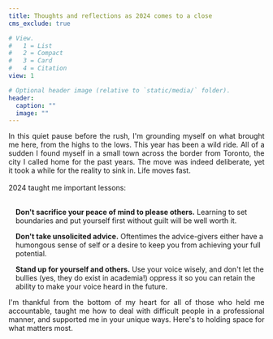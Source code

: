 ```yaml
---
title: Thoughts and reflections as 2024 comes to a close
cms_exclude: true

# View.
#   1 = List
#   2 = Compact
#   3 = Card
#   4 = Citation
view: 1

# Optional header image (relative to `static/media/` folder).
header:
  caption: ""
  image: ""
---
```


<body>
<p id="demo"></p>
<script>
  let text = document.lastModified;
  document.getElementById("demo").innerHTML = text;
</script>

</body>

<div style='text-align: justify' font-family: "Garamond", serif;>
In this quiet pause before the rush, I'm grounding myself on what brought me here, from the highs to the lows. This year has been a wild ride. All of a sudden I found myself in a small town across the border from Toronto, the city I called home for the past years. The move was indeed deliberate, yet it took a while for the reality to sink in. Life moves fast.
<br><br>
2024 taught me important lessons: 
<br><br>
</div>

<body> 
<p style="margin-left: 1em;">  
	<b> Don't sacrifice your peace of mind to please others.</b> Learning to set boundaries and put yourself first without guilt will be well worth it.
</p>
</body> 

<body> 
<p style="margin-left: 1em;">  
  <b> Don't take unsolicited advice.</b> Oftentimes the advice-givers either have a humongous sense of self or a desire to keep you from achieving your full potential.
</p>
</body> 

<body> 
<p style="margin-left: 1em;">  
  <b> Stand up for yourself and others.</b> Use your voice wisely, and don't let the bullies (yes, they do exist in academia!) oppress it so you can retain the ability to make your voice heard in the future.
</p>
</body> 

<div style='text-align: justify' font-family: "Garamond", serif;>
I'm thankful from the bottom of my heart for all of those who held me accountable, taught me how to deal with difficult people in a professional manner, and supported me in your unique ways. Here's to holding space for what matters most.
</div>



